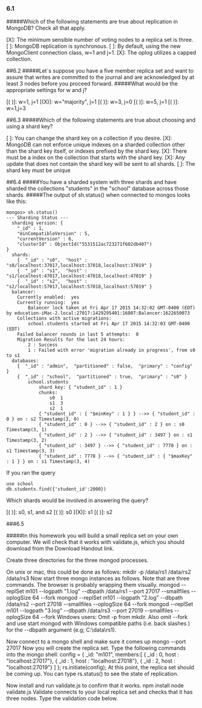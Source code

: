 ### 6.1
#####Which of the following statements are true about replication in MongoDB? 
Check all that apply.


[X]: The minimum sensible number of voting nodes to a replica set is three.
[ ]: MongoDB replication is synchronous.
[ ]: By default, using the new MongoClient connection class, w=1 and j=1.
[X]: The oplog utilizes a capped collection.



##6.2
#####Let`s suppose you have a five member replica set and want to assure that writes are committed to the journal and are acknowledged by at least 3 nodes before you proceed forward. 
#####What would be the appropriate settings for w and j?


[( )]: w=1, j=1
[(X)]: w="majority", j=1
[( )]: w=3, j=0
[( )]: w=5, j=1
[( )]: w=1,j=3


##6.3
#####Which of the following statements are true about choosing and using a shard key?


[ ]: You can change the shard key on a collection if you desire.
[X]: MongoDB can not enforce unique indexes on a sharded collection other than the shard key itself, or indexes prefixed by the shard key.
[X]: There must be a index on the collection that starts with the shard key.
[X]: Any update that does not contain the shard key will be sent to all shards.
[ ]: The shard key must be unique


##6.4
#####You have a sharded system with three shards and have sharded the collections "students" in the "school" database across those shards. 
#####The output of sh.status() when connected to mongos looks like this:





    mongos> sh.status()
    --- Sharding Status --- 
      sharding version: {
    	"_id" : 1,
    	"minCompatibleVersion" : 5,
    	"currentVersion" : 6,
    	"clusterId" : ObjectId("5531512ac723271f602db407")
    }
      shards:
    	{  "_id" : "s0",  "host" : "s0/localhost:37017,localhost:37018,localhost:37019" }
    	{  "_id" : "s1",  "host" : "s1/localhost:47017,localhost:47018,localhost:47019" }
    	{  "_id" : "s2",  "host" : "s2/localhost:57017,localhost:57018,localhost:57019" }
      balancer:
    	Currently enabled:  yes
    	Currently running:  yes
    		Balancer lock taken at Fri Apr 17 2015 14:32:02 GMT-0400 (EDT) by education-iMac-2.local:27017:1429295401:16807:Balancer:1622650073
    	Collections with active migrations: 
    		school.students started at Fri Apr 17 2015 14:32:03 GMT-0400 (EDT)
    	Failed balancer rounds in last 5 attempts:  0
    	Migration Results for the last 24 hours: 
    		2 : Success
    		1 : Failed with error 'migration already in progress', from s0 to s1
      databases:
    	{  "_id" : "admin",  "partitioned" : false,  "primary" : "config" }
    	{  "_id" : "school",  "partitioned" : true,  "primary" : "s0" }
    		school.students
    			shard key: { "student_id" : 1 }
    			chunks:
    				s0	1
    				s1	3
    				s2	1
    			{ "student_id" : { "$minKey" : 1 } } -->> { "student_id" : 0 } on : s2 Timestamp(3, 0) 
    			{ "student_id" : 0 } -->> { "student_id" : 2 } on : s0 Timestamp(3, 1) 
    			{ "student_id" : 2 } -->> { "student_id" : 3497 } on : s1 Timestamp(3, 2) 
    			{ "student_id" : 3497 } -->> { "student_id" : 7778 } on : s1 Timestamp(3, 3) 
    			{ "student_id" : 7778 } -->> { "student_id" : { "$maxKey" : 1 } } on : s1 Timestamp(3, 4) 
    

If you ran the query

    use school
    db.students.find({'student_id':2000})

Which shards would be involved in answering the query?

[( )]: s0, s1, and s2
[( )]: s0
[(X)]: s1
[( )]: s2

###6.5



#####In this homework you will build a small replica set on your own computer. We will check that it works with validate.js, which you should download from the Download Handout link. 

Create three directories for the three mongod processes. 

On unix or mac, this could be done as follows:
    mkdir -p /data/rs1 /data/rs2 /data/rs3
Now start three mongo instances as follows. Note that are three commands. The browser is probably wrapping them visually.
    mongod --replSet m101 --logpath "1.log" --dbpath /data/rs1 --port 27017 --smallfiles --oplogSize 64 --fork 
    mongod --replSet m101 --logpath "2.log" --dbpath /data/rs2 --port 27018 --smallfiles --oplogSize 64 --fork
    mongod --replSet m101 --logpath "3.log" --dbpath /data/rs3 --port 27019 --smallfiles --oplogSize 64 --fork
Windows users: Omit -p from mkdir. Also omit --fork and use start mongod with Windows compatible paths (i.e. back slashes \) for the --dbpath argument (e.g; C:\data\rs1). 

Now connect to a mongo shell and make sure it comes up
    mongo --port 27017
Now you will create the replica set. Type the following commands into the mongo shell:
    config = { _id: "m101", members:[
              { _id : 0, host : "localhost:27017"},
              { _id : 1, host : "localhost:27018"},
              { _id : 2, host : "localhost:27019"} ]
             };
    rs.initiate(config);
At this point, the replica set should be coming up. You can type
    rs.status()
to see the state of replication. 

Now install and run validate.js to confirm that it works.
    npm install
    node validate.js
Validate connects to your local replica set and checks that it has three nodes. 
Type the validation code below.



